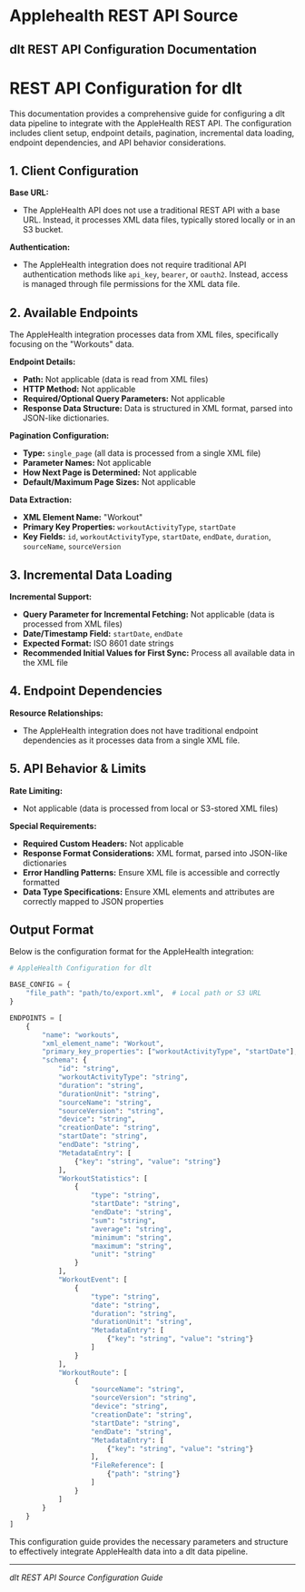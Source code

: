 # Applehealth REST API Source

## dlt REST API Configuration Documentation

# REST API Configuration for dlt

This documentation provides a comprehensive guide for configuring a dlt data pipeline to integrate with the AppleHealth REST API. The configuration includes client setup, endpoint details, pagination, incremental data loading, endpoint dependencies, and API behavior considerations.

## 1. Client Configuration

**Base URL:**
- The AppleHealth API does not use a traditional REST API with a base URL. Instead, it processes XML data files, typically stored locally or in an S3 bucket.

**Authentication:**
- The AppleHealth integration does not require traditional API authentication methods like `api_key`, `bearer`, or `oauth2`. Instead, access is managed through file permissions for the XML data file.

## 2. Available Endpoints

The AppleHealth integration processes data from XML files, specifically focusing on the "Workouts" data.

**Endpoint Details:**
- **Path:** Not applicable (data is read from XML files)
- **HTTP Method:** Not applicable
- **Required/Optional Query Parameters:** Not applicable
- **Response Data Structure:** Data is structured in XML format, parsed into JSON-like dictionaries.

**Pagination Configuration:**
- **Type:** `single_page` (all data is processed from a single XML file)
- **Parameter Names:** Not applicable
- **How Next Page is Determined:** Not applicable
- **Default/Maximum Page Sizes:** Not applicable

**Data Extraction:**
- **XML Element Name:** "Workout"
- **Primary Key Properties:** `workoutActivityType`, `startDate`
- **Key Fields:** `id`, `workoutActivityType`, `startDate`, `endDate`, `duration`, `sourceName`, `sourceVersion`

## 3. Incremental Data Loading

**Incremental Support:**
- **Query Parameter for Incremental Fetching:** Not applicable (data is processed from XML files)
- **Date/Timestamp Field:** `startDate`, `endDate`
- **Expected Format:** ISO 8601 date strings
- **Recommended Initial Values for First Sync:** Process all available data in the XML file

## 4. Endpoint Dependencies

**Resource Relationships:**
- The AppleHealth integration does not have traditional endpoint dependencies as it processes data from a single XML file.

## 5. API Behavior & Limits

**Rate Limiting:**
- Not applicable (data is processed from local or S3-stored XML files)

**Special Requirements:**
- **Required Custom Headers:** Not applicable
- **Response Format Considerations:** XML format, parsed into JSON-like dictionaries
- **Error Handling Patterns:** Ensure XML file is accessible and correctly formatted
- **Data Type Specifications:** Ensure XML elements and attributes are correctly mapped to JSON properties

## Output Format

Below is the configuration format for the AppleHealth integration:

```python
# AppleHealth Configuration for dlt

BASE_CONFIG = {
    "file_path": "path/to/export.xml",  # Local path or S3 URL
}

ENDPOINTS = [
    {
        "name": "workouts",
        "xml_element_name": "Workout",
        "primary_key_properties": ["workoutActivityType", "startDate"],
        "schema": {
            "id": "string",
            "workoutActivityType": "string",
            "duration": "string",
            "durationUnit": "string",
            "sourceName": "string",
            "sourceVersion": "string",
            "device": "string",
            "creationDate": "string",
            "startDate": "string",
            "endDate": "string",
            "MetadataEntry": [
                {"key": "string", "value": "string"}
            ],
            "WorkoutStatistics": [
                {
                    "type": "string",
                    "startDate": "string",
                    "endDate": "string",
                    "sum": "string",
                    "average": "string",
                    "minimum": "string",
                    "maximum": "string",
                    "unit": "string"
                }
            ],
            "WorkoutEvent": [
                {
                    "type": "string",
                    "date": "string",
                    "duration": "string",
                    "durationUnit": "string",
                    "MetadataEntry": [
                        {"key": "string", "value": "string"}
                    ]
                }
            ],
            "WorkoutRoute": [
                {
                    "sourceName": "string",
                    "sourceVersion": "string",
                    "device": "string",
                    "creationDate": "string",
                    "startDate": "string",
                    "endDate": "string",
                    "MetadataEntry": [
                        {"key": "string", "value": "string"}
                    ],
                    "FileReference": [
                        {"path": "string"}
                    ]
                }
            ]
        }
    }
]
```

This configuration guide provides the necessary parameters and structure to effectively integrate AppleHealth data into a dlt data pipeline.

---
*dlt REST API Source Configuration Guide*